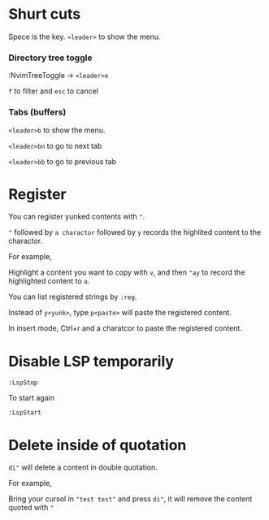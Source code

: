 # Shurt cuts

Spece is the <leader> key. `<leader>` to show the menu.

### Directory tree toggle

:NvimTreeToggle -> `<leader>e`

`f` to filter and `esc` to cancel

### Tabs (buffers)

`<leader>b` to show the menu.

`<leader>bn` to go to next tab

`<leader>bb` to go to previous tab

# Register

You can register yunked contents with `"`.

`"` followed by `a charactor` followed by `y` records the highlited content to the charactor.

For example,

Highlight a content you want to copy with `v`, and then `"ay` to record the highlighted content to `a`. 

You can list registered strings by `:reg`.

Instead of `y<yunk>`, type `p<paste>` will paste the registered content.

In insert mode, Ctrl+r and a charatcor to paste the registered content.

# Disable LSP temporarily

```
:LspStop
```

To start again

```
:LspStart
```

# Delete inside of quotation

`di"` will delete a content in double quotation.

For example,

Bring your cursol in `"test test"` and press `di"`, it will remove the content quoted with `"`
